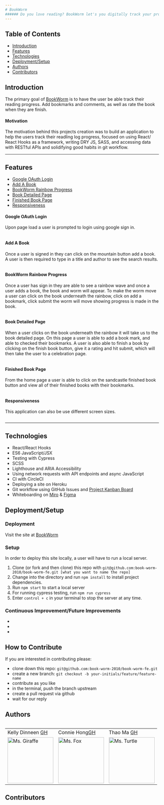 ```yaml
---
# BookWorm
###### Do you love reading? BookWorm let's you digitally track your progress from start to finish.
---
```

## Table of Contents
* [Introduction](#introduction)
* [Features](#features)
* [Technologies](#technologies)
* [Deployment/Setup](#deployment)
* [Authors](#authors)
* [Contributors](#contributors)


## Introduction
The primary goal of [BookWorm](https://github.com/book-worm-2010/book-worm-fe) is to have the user be able track their reading progress. Add bookmarks and comments, as well as rate the book when they are finish.

#### Motivation
The motivation behind this projects creation was to build an application to help the users track their readling log progress, focused on using React/ React Hooks as a framework, writing DRY JS, SASS, and accessing data with RESTful APIs and solidifying good habits in git workflow.

---
## Features
* [Google OAuth Login](#google-oauth-login)
* [Add A Book](#add-a-book)
* [BookWorm Rainbow Progress](#bookworm-rainbow-progress)
* [Book Detailed Page](#bookworm-detailed-page)
* [Finished Book Page](#finished-book-page)
* [Responsiveness](#responsiveness)

#### Google OAuth Login
Upon page load a user is prompted to login using google sign in.

<p align = "center">
<img src="">
</p>

#### Add A Book
Once a user is signed in they can click on the mountain button add a book. A user is then required to type in a title and author to see the search results.

<p align = "center">
<img src="">
</p>

#### BookWorm Rainbow Progress
Once a user has sign in they are able to see a rainbow wave and once a user adds a book, the book and worm will appear. To make the worm move a user can click on the book underneath the rainbow, click on add a bookmark, click submit the worm will move showing progress is made in the book. 

<p align = "center">
<img src="">
</p>

#### Book Detailed Page
When a user clicks on the book underneath the rainbow it will take us to the book detailed page. On this page a user is able to add a book mark, and able to checked their bookmarks. A user is also able to finish a book by clicking on the finish book button, give it a rating and hit submit, which will then take the user to a celebration page.

<p align = "center">
<img src="">
</p>

#### Finished Book Page
From the home page a user is able to click on the sandcastle finished book button and view all of their finished books with their bookmarks.

<p align = "center">
<img src="">
</p>

#### Responsiveness
This application can also be use different screen sizes.

<p align = "center">
<img src="">
</p>

---
## Technologies
 - React/React Hooks
 - ES6 JavaScript/JSX
 - Testing with Cypress
 - SCSS 
 - Lighthouse and ARIA Accessibility
 - Using network requests with API endpoints and async JavaScript
 - CI with CircleCI
 - Deploying a site on Heroku
 - Git workflow using GitHub Issues and [Project Kanban Board](https://github.com/orgs/book-worm-2010/projects/1)
 - Whiteboarding on [Miro](https://miro.com/app/board/o9J_lL-OKeM=/) & [Figma](https://www.figma.com/file/7DEdkyuOz7P1MeEDgIqwoi/BookWorm?node-id=115%3A0)

## Deployment/Setup

### Deployment
Visit the site at [BookWorm]()

### Setup
In order to deploy this site locally, a user will have to run a local server.

  1. Clone (or fork and then clone) this repo with  `git@github.com:book-worm-2010/book-worm-fe.git [what you want to name the repo]`
  2. Change into the directory and run `npm install` to install project dependencies.
  3. Run `npm start` to start a local server 
  5. For running cypress testing, run ```npm run cypress``` 
  6. Enter `control + c` in your terminal to stop the server at any time.

### Continuous Improvement/Future Improvements
  * 
  * 
  * 

## How to Contribute
If you are interested in contributing please:
- clone down this repo: `git@github.com:book-worm-2010/book-worm-fe.git`
- create a new branch: `git checkout -b your-initials/feature/feature-name`
- contribute as you like
- in the terminal, push the branch upstream
- create a pull request via github
- wait for our reply

## Authors
<table>
  <table>
    <tr>
      <td> Kelly Dinneen <a href="https://github.com/kellydinneen">GH</td>
      <td> Connie Hong<a href="https://github.com/conconartist">GH</td>
      <td> Thao Ma <a href="https://github.com/thaomonster">GH</td>
  </tr>
 <td><img src="https://avatars.githubusercontent.com/u/70412553?v=4" alt="Ms. Giraffe"
 width="150" height="auto" /></td>
 <td><img src="https://avatars.githubusercontent.com/u/67291333?v=4" alt="Ms. Fox"
 width="150" height="auto" /></td>
 <td><img src="https://avatars.githubusercontent.com/u/67611512?v=4" alt="Ms. Turtle"
 width="150" height="auto" /></td>
</table>

## Contributors
